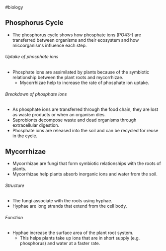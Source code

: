 #biology 
## Phosphorus Cycle
- The phosphorus cycle shows how phosphate ions (PO43-) are transferred between organisms and their ecosystem and how micoorganisms influence each step.
###### Uptake of phosphate ions
-   Phosphate ions are assimilated by plants because of the symbiotic relationship between the plant roots and mycorrhizae.
    -   Mycorrhizae help to increase the rate of phosphate ion uptake.
###### Breakdown of phosphate ions
- As phosphate ions are transferred through the food chain, they are lost as waste products or when an organism dies.
- Saprobionts decompose waste and dead organisms through extracellular digestion.
- Phosphate ions are released into the soil and can be recycled for reuse in the cycle.
## Mycorrhizae
- Mycorrhizae are fungi that form symbiotic relationships with the roots of plants.
- Mycorrhizae help plants absorb inorganic ions and water from the soil.
###### Structure
- The fungi associate with the roots using hyphae.
- Hyphae are long strands that extend from the cell body.
###### Function
- Hyphae increase the surface area of the plant root system.
    - This helps plants take up ions that are in short supply (e.g. phosphorus) and water at a faster rate.